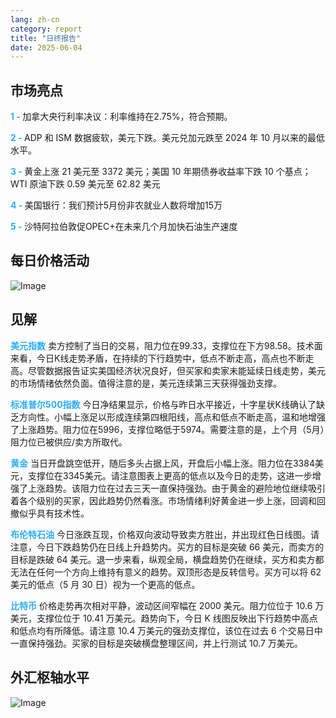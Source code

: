 ```yaml
---
lang: zh-cn
category: report
title: "日终报告"
date: 2025-06-04
---
```



<h2>市场亮点</h2>
<strong style="color: #2caef7;">1 - </strong> 加拿大央行利率决议：利率维持在2.75%，符合预期。

<strong style="color: #2caef7;">2 - </strong> ADP 和 ISM 数据疲软，美元下跌。美元兑加元跌至 2024 年 10 月以来的最低水平。

<strong style="color: #2caef7;">3 - </strong> 黄金上涨 21 美元至 3372 美元；美国 10 年期债券收益率下跌 10 个基点；WTI 原油下跌 0.59 美元至 62.82 美元

<strong style="color: #2caef7;">4 - </strong> 美国银行：我们预计5月份非农就业人数将增加15万

<strong style="color: #2caef7;">5 - </strong> 沙特阿拉伯敦促OPEC+在未来几个月加快石油生产速度



<h2>每日价格活动</h2>
<img src="https://markleighedu.github.io/img/Jun-2025/04-Jun-2025/price.jpg" alt="Image"/>

<h2>见解</h2>
<strong style="color: #2caef7;">美元指数</strong> 卖方控制了当日的交易，阻力位在99.33，支撑位在下方98.58。技术面来看，今日K线走势矛盾，在持续的下行趋势中，低点不断走高，高点也不断走高。尽管数据报告证实美国经济状况良好，但买家和卖家未能延续日线走势，美元的市场情绪依然负面。值得注意的是，美元连续第三天获得强劲支撑。

<strong style="color: #2caef7;">标准普尔500指数</strong> 今日净结果显示，价格与昨日水平接近，十字星状K线确认了缺乏方向性。小幅上涨足以形成连续第四根阳线，高点和低点不断走高，温和地增强了上涨趋势。阻力位在5996，支撑位略低于5974。需要注意的是，上个月（5月）阻力位已被供应/卖方所取代。

<strong style="color: #2caef7;">黄金</strong> 当日开盘跳空低开，随后多头占据上风，开盘后小幅上涨。阻力位在3384美元，支撑位在3345美元。请注意图表上更高的低点以及今日的走势，这进一步增强了上涨趋势。该阻力位在过去三天一直保持强劲。由于黄金的避险地位继续吸引着各个级别的买家，因此趋势仍然看涨。市场情绪利好黄金进一步上涨，回调和回撤似乎具有技术性。

<strong style="color: #2caef7;">布伦特石油</strong> 今日涨跌互现，价格双向波动导致卖方胜出，并出现红色日线图。请注意，今日下跌趋势仍在日线上升趋势内。买方的目标是突破 66 美元，而卖方的目标是跌破 64 美元。退一步来看，纵观全局，横盘趋势仍在继续，买方和卖方都无法在任何一个方向上维持有意义的趋势。双顶形态是反转信号。买方可以将 62 美元的低点（5 月 30 日）视为一个更高的低点。

<strong style="color: #2caef7;">比特币</strong> 价格走势再次相对平静，波动区间窄幅在 2000 美元。阻力位位于 10.6 万美元，支撑位位于 10.41 万美元。趋势向下，今日 K 线图反映出下行趋势中高点和低点均有所降低。请注意 10.4 万美元的强劲支撑位，该位在过去 6 个交易日中一直保持强劲。买家的目标是突破横盘整理区间，并上行测试 10.7 万美元。



<h2>外汇枢轴水平</h2>
<img src="https://markleighedu.github.io/img/Jun-2025/04-Jun-2025/pivot.jpg" alt="Image"/>